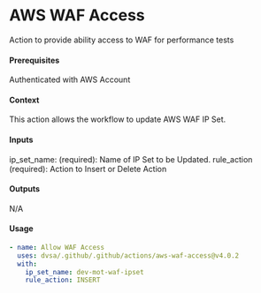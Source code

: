 # AWS WAF Access
Action to provide ability access to WAF for performance tests

####  Prerequisites
Authenticated with AWS Account

####  Context
This action allows the workflow to update AWS WAF IP Set.

####  Inputs
ip_set_name: (required): Name of IP Set to be Updated.
rule_action (required): Action to Insert or Delete Action

####  Outputs
N/A

####  Usage     
```yaml
- name: Allow WAF Access
  uses: dvsa/.github/.github/actions/aws-waf-access@v4.0.2
  with:
    ip_set_name: dev-mot-waf-ipset
    rule_action: INSERT
```